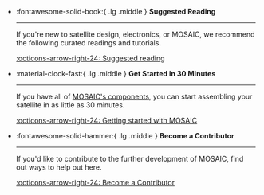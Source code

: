 

<div class="grid cards" markdown>

-   :fontawesome-solid-book:{ .lg .middle } __Suggested Reading__

    ---

    If you're new to satellite design, electronics, or MOSAIC, we recommend the following curated readings and tutorials. 

    [:octicons-arrow-right-24: Suggested reading](https://www.mosaicsat.org/quick_start/suggested_reading/)

-   :material-clock-fast:{ .lg .middle } __Get Started in 30 Minutes__

    ---

    If you have all of [MOSAIC's components](https://www.mosaicsat.org/getting_mosaic/), you can start assembling your satellite in as little as 30 minutes.

    [:octicons-arrow-right-24: Getting started with MOSAIC](https://www.mosaicsat.org/quick_start/getting_started/)

-   :fontawesome-solid-hammer:{ .lg .middle } __Become a Contributor__

    ---

    If you'd like to contribute to the further development of MOSAIC, find out ways to help out here. 

    [:octicons-arrow-right-24: Become a Contributor](https://www.mosaicsat.org/quick_start/become_contributor/)

</div>
